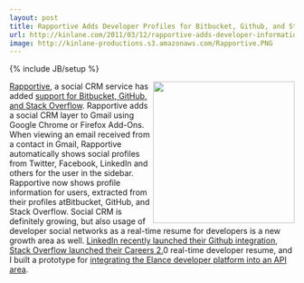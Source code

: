 ```yaml
---
layout: post
title: Rapportive Adds Developer Profiles for Bitbucket, Github, and Stack Overflow
url: http://kinlane.com/2011/03/12/rapportive-adds-developer-information/
image: http://kinlane-productions.s3.amazonaws.com/Rapportive.PNG
---
```

{% include JB/setup %}
<p>
     <img class="c1" src="http://kinlane-productions.s3.amazonaws.com/Rapportive.PNG" alt="" width="250" align="right" /><a title="Rapportive" href="http://rapportive.com/">Rapportive</a>, a social CRM service has added <a title="Rapportive support for Bitbucket, Github, and Stack Overflow." href="http://blog.rapportive.com/rapportive-for-developers-bitbucket-github-st">support for Bitbucket, GitHub, and Stack Overflow</a>. Rapportive adds a social CRM layer to Gmail using Google Chrome or Firefox Add-Ons. When viewing an email received from a contact in Gmail, Rapportive automatically shows social profiles from Twitter, Facebook, LinkedIn and others for the user in the sidebar. Rapportive now shows profile information for users, extracted from their profiles atBitbucket, GitHub, and Stack Overflow. Social CRM is definitely growing, but also usage of developer social networks as a real-time resume for developers is a new growth area as well. <a title="LinkedIn recently launched their Github integration" href="http://blog.linkedin.com/2011/03/08/github-linkedin/">LinkedIn recently launched their Github integration</a>, <a title="Stack Overflow Careers 2.0" href="http://www.kinlane.com/2011/02/project-history-in-real-time/">Stack Overflow launched their Careers 2.</a>0 real-time developer resume, and I built a prototype for <a title="Integrating the Elance Developer Platform Into an API Area" href="http://www.kinlane.com/2011/02/achieve-an-api-ecosystem-with-powered-by-elance/">integrating the Elance developer platform into an API area</a>.
</p>